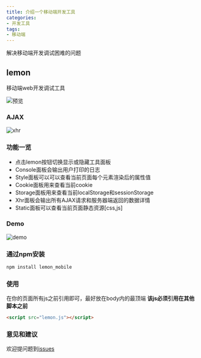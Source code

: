 ```yaml
---
title: 介绍一个移动端开发工具
categories:
- 开发工具
tags:
- 移动端
---
```

解决移动端开发调试困难的问题

<!-- more -->
## lemon
移动端web开发调试工具

![预览](https://wangzongxu.github.io/img-cache/lemon/lemon_demo.png)

### AJAX

![xhr](https://wangzongxu.github.io/img-cache/lemon/lemon_demo2.png)

### 功能一览

* 点击lemon按钮切换显示或隐藏工具面板
* Console面板会输出用户打印的日志
* Style面板可以可以查看当前页面每个元素渲染后的属性值
* Cookie面板用来查看当前cookie
* Storage面板用来查看当前localStorage和sessionStorage
* Xhr面板会输出所有AJAX请求和服务器端返回的数据详情
* Static面板可以查看当前页面静态资源[css,js]

### Demo

![demo](https://wangzongxu.github.io/img-cache/lemon/lemon.png)

### 通过npm安装

```html
npm install lemon_mobile
```
### 使用 

在你的页面所有js之前引用即可，最好放在body内的最顶端
**该js必须引用在其他脚本之前**

```html
<script src="lemon.js"></script>
```

### 意见和建议
欢迎提问题到[issues](https://github.com/wangzongxu/lemon/issues)